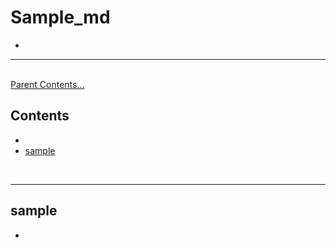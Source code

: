 # Sample_md
-   

-----

<br>[Parent Contents...](../../../README.md/#til-today-i-learned)

## Contents
- []()
- [sample](#sample)

<br>

-----

## sample
-